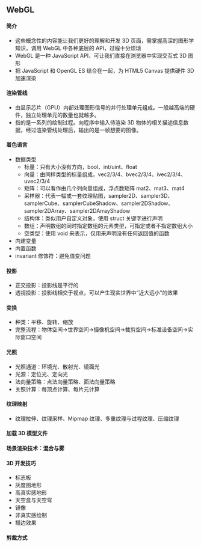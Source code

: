 ## WebGL

#### 简介

- 这些概念性的内容能让我们更好的理解和开发 3D 页面，需掌握高深的图形学知识，调用 WebGL 中各种底层的 API，过程十分烦琐
- WebGL 是一种 JavaScript API，可让我们直接在浏览器中实现交互式 3D 图形
- 把 JavaScript 和 OpenGL ES 结合在一起，为 HTML5 Canvas 提供硬件 3D 加速渲染

#### 渲染管线

- 由显示芯片（GPU）内部处理图形信号的并行处理单元组成。一般越高端的硬件，独立处理单元的数量也就越多。
- 指的是一系列的绘制过程。向程序中输入待渲染 3D 物体的相关描述信息数据，经过渲染管线处理后，输出的是一帧想要的图像。

#### 着色语言

- 数据类型
  - 标量：只有大小没有方向，bool、int/uint、float
  - 向量：由同样类型的标量组成，vec2/3/4、bvec2/3/4、ivec2/3/4、uvec2/3/4
  - 矩阵：可以看作由几个列向量组成，浮点数矩阵 mat2、mat3、mat4
  - 采样器：代表一幅或一套纹理贴图，sampler2D、sampler3D、samplerCube、samplerCubeShadow、sampler2DShadow、sampler2DArray、sampler2DArrayShadow
  - 结构体：类似用户自定义对象，使用 struct 关键字进行声明
  - 数组：声明数组的同时指定数组的元素类型，可指定或者不指定数组大小
  - 空类型：使用 void 来表示，仅用来声明没有任何返回值的函数
- 内建变量
- 内置函数
- invariant 修饰符：避免值变问题

#### 投影

- 正交投影：投影线是平行的
- 透视投影：投影线相交于视点，可以产生现实世界中“近大远小”的效果

#### 变换

- 种类：平移、旋转、缩放
- 完整流程：物体空间->世界空间->摄像机空间->裁剪空间->标准设备空间->实际窗口空间

#### 光照

- 光照通道：环境光、散射光、镜面光
- 光源：定位光、定向光
- 法向量策略：点法向量策略、面法向量策略
- 关照计算：每顶点计算、每片元计算

#### 纹理映射

- 纹理拉伸、纹理采样、Mipmap 纹理、多重纹理与过程纹理、压缩纹理

#### 加载 3D 模型文件

#### 场景渲染技术：混合与雾

#### 3D 开发技巧

- 标志板
- 灰度图地形
- 高真实感地形
- 天空盒与天空穹
- 镜像
- 非真实感绘制
- 描边效果

#### 剪裁方式
